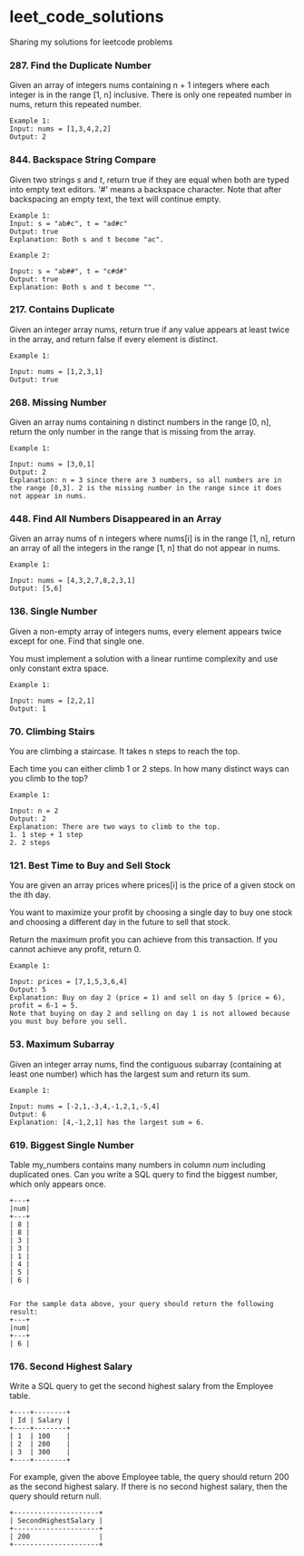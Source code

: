 # leet_code_solutions
Sharing my solutions for leetcode problems

### 287. Find the Duplicate Number 
Given an array of integers nums containing n + 1 integers where each integer is in the range [1, n] inclusive.
There is only one repeated number in nums, return this repeated number.
```
Example 1:
Input: nums = [1,3,4,2,2]
Output: 2
```

### 844. Backspace String Compare

Given two strings *s* and *t*, return true if they are equal when both are typed into empty text editors. 
'#' means a backspace character.
Note that after backspacing an empty text, the text will continue empty.
```
Example 1:
Input: s = "ab#c", t = "ad#c"
Output: true
Explanation: Both s and t become "ac".

Example 2:

Input: s = "ab##", t = "c#d#"
Output: true
Explanation: Both s and t become "".
```

### 217. Contains Duplicate

Given an integer array nums, return true if any value appears at least twice in the array, and return false if every element is distinct.
```
Example 1:

Input: nums = [1,2,3,1]
Output: true
```

### 268. Missing Number

Given an array nums containing n distinct numbers in the range [0, n], return the only number in the range that is missing from the array.

```
Example 1:

Input: nums = [3,0,1]
Output: 2
Explanation: n = 3 since there are 3 numbers, so all numbers are in the range [0,3]. 2 is the missing number in the range since it does not appear in nums.
```

### 448. Find All Numbers Disappeared in an Array

Given an array nums of n integers where nums[i] is in the range [1, n], return an array of all the integers in the range [1, n] that do not appear in nums.
```
Example 1:

Input: nums = [4,3,2,7,8,2,3,1]
Output: [5,6]
```
### 136. Single Number

Given a non-empty array of integers nums, every element appears twice except for one. Find that single one.

You must implement a solution with a linear runtime complexity and use only constant extra space.

```
Example 1:

Input: nums = [2,2,1]
Output: 1
```

### 70. Climbing Stairs

You are climbing a staircase. It takes n steps to reach the top.

Each time you can either climb 1 or 2 steps. In how many distinct ways can you climb to the top?

```
Example 1:

Input: n = 2
Output: 2
Explanation: There are two ways to climb to the top.
1. 1 step + 1 step
2. 2 steps
```

### 121. Best Time to Buy and Sell Stock

You are given an array prices where prices[i] is the price of a given stock on the ith day.

You want to maximize your profit by choosing a single day to buy one stock and choosing a different day in the future to sell that stock.

Return the maximum profit you can achieve from this transaction. If you cannot achieve any profit, return 0.

```
Example 1:

Input: prices = [7,1,5,3,6,4]
Output: 5
Explanation: Buy on day 2 (price = 1) and sell on day 5 (price = 6), profit = 6-1 = 5.
Note that buying on day 2 and selling on day 1 is not allowed because you must buy before you sell.
```

### 53. Maximum Subarray
Given an integer array nums, find the contiguous subarray (containing at least one number) which has the largest sum and return its sum.
```
Example 1:

Input: nums = [-2,1,-3,4,-1,2,1,-5,4]
Output: 6
Explanation: [4,-1,2,1] has the largest sum = 6.
```

### 619. Biggest Single Number

Table my_numbers contains many numbers in column *num* including duplicated ones.
Can you write a SQL query to find the biggest number, which only appears once.

```
+---+
|num|
+---+
| 8 |
| 8 |
| 3 |
| 3 |
| 1 |
| 4 |
| 5 |
| 6 | 


For the sample data above, your query should return the following result:
+---+
|num|
+---+
| 6 |
```

### 176. Second Highest Salary

Write a SQL query to get the second highest salary from the Employee table.

```
+----+--------+
| Id | Salary |
+----+--------+
| 1  | 100    |
| 2  | 200    |
| 3  | 300    |
+----+--------+
```

For example, given the above Employee table, the query should return 200 as the second highest salary. If there is no second highest salary, then the query should return null.

```
+---------------------+
| SecondHighestSalary |
+---------------------+
| 200                 |
+---------------------+
```










